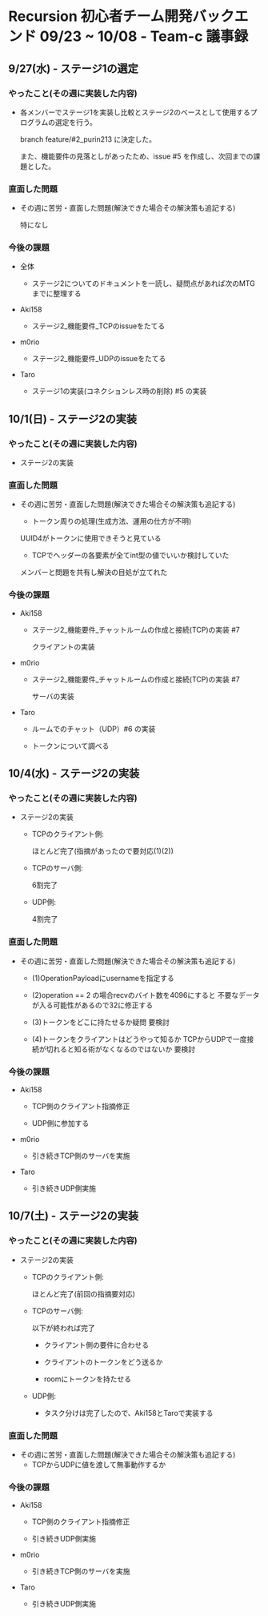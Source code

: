 # Recursion 初心者チーム開発バックエンド 09/23 ~ 10/08 - Team-c 議事録

## 9/27(水) - ステージ1の選定
### やったこと(その週に実装した内容)
- 各メンバーでステージ1を実装し比較とステージ2のベースとして使用するプログラムの選定を行う。

    branch feature/#2_purin213 に決定した。

    また、機能要件の見落としがあったため、issue #5 を作成し、次回までの課題とした。


### 直面した問題
- その週に苦労・直面した問題(解決できた場合その解決策も追記する)
    
    特になし


### 今後の課題
- 全体
    - ステージ2についてのドキュメントを一読し、疑問点があれば次のMTGまでに整理する

- Aki158

    - ステージ2_機能要件_TCPのissueをたてる

- m0rio

    - ステージ2_機能要件_UDPのissueをたてる

- Taro

    - ステージ1の実装(コネクションレス時の削除) #5 の実装

## 10/1(日) - ステージ2の実装
### やったこと(その週に実装した内容)
- ステージ2の実装

### 直面した問題
- その週に苦労・直面した問題(解決できた場合その解決策も追記する)
    
    - トークン周りの処理(生成方法、運用の仕方が不明)
    
    UUID4がトークンに使用できそうと見ている

    - TCPでヘッダーの各要素が全てint型の値でいいか検討していた
    
    メンバーと問題を共有し解決の目処が立てれた

### 今後の課題
- Aki158

    - ステージ2_機能要件_チャットルームの作成と接続(TCP)の実装 #7

        クライアントの実装

- m0rio

    - ステージ2_機能要件_チャットルームの作成と接続(TCP)の実装 #7

        サーバの実装


- Taro

    - ルームでのチャット（UDP）#6 の実装

    - トークンについて調べる

## 10/4(水) - ステージ2の実装
### やったこと(その週に実装した内容)
- ステージ2の実装
    - TCPのクライアント側:
    
        ほとんど完了(指摘があったので要対応(1)(2))
    
    - TCPのサーバ側:
    
        6割完了
    
    - UDP側:
    
        4割完了

### 直面した問題
- その週に苦労・直面した問題(解決できた場合その解決策も追記する)
    - (1)OperationPayloadにusernameを指定する

    - (2)operation == 2 の場合recvのバイト数を4096にすると
        不要なデータが入る可能性があるので32に修正する

    - (3)トークンをどこに持たせるか疑問
        要検討

    - (4)トークンをクライアントはどうやって知るか
        TCPからUDPで一度接続が切れると知る術がなくなるのではないか
        要検討

### 今後の課題
- Aki158

    - TCP側のクライアント指摘修正

    - UDP側に参加する

- m0rio

    - 引き続きTCP側のサーバを実施

- Taro

    - 引き続きUDP側実施

## 10/7(土) - ステージ2の実装
### やったこと(その週に実装した内容)
- ステージ2の実装
    - TCPのクライアント側:

        ほとんど完了(前回の指摘要対応)

    
    - TCPのサーバ側:
        
        以下が終われば完了

        - クライアント側の要件に合わせる

        - クライアントのトークンをどう送るか

        - roomにトークンを持たせる

    - UDP側:
        
        - タスク分けは完了したので、Aki158とTaroで実装する

### 直面した問題
- その週に苦労・直面した問題(解決できた場合その解決策も追記する)
    - TCPからUDPに値を渡して無事動作するか

### 今後の課題
- Aki158

    - TCP側のクライアント指摘修正

    - 引き続きUDP側実施

- m0rio

    - 引き続きTCP側のサーバを実施

- Taro

    - 引き続きUDP側実施
